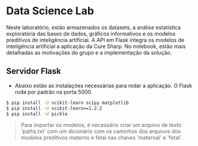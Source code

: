 # Data Science Lab
Neste laboratório, estão armazenados os datasets, a análise estatística exploratória das bases de dados, gráficos informativos e os modelos preditivos de inteligência artificial. A API em Flask integra os modelos de inteligência artificial a aplicação da Cure Sharp. No notebook, estão mais detalhadas as motivações do grupo e a implementação da solução.

<h2>Servidor Flask</h2>

  - Abaixo estão as instalações necessárias para rodar a aplicação. O Flask roda por padrão na porta 5000.

```sh
$ pip install -U scikit-learn scipy matplotlib
$ pip install -U scikit-learn==1.2.2
$ pip install -U pickle
```

> Para importar os modelos, é necessário criar um arquivo de texto 'paths.txt' com um dicionário com os caminhos dos arquivos dos modelos preditivos materno e fetal nas chaves 'maternal' e 'fetal'.
